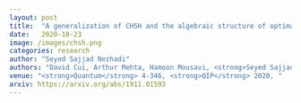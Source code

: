 ```yaml
---
layout: post
title:  "A generalization of CHSH and the algebraic structure of optimal strategies"
date:   2020-10-23
image: /images/chsh.png
categories: research
author: "Seyed Sajjad Nezhadi"
authors: "David Cui, Arthur Mehta, Hamoon Mousavi, <strong>Seyed Sajjad Nezhadi</strong>"
venue: "<strong>Quantum</strong> 4-346, <strong>QIP</strong> 2020, "
arxiv: https://arxiv.org/abs/1911.01593
---
```

